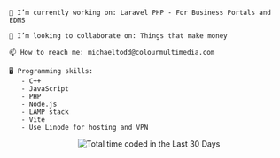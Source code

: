     🔭 I’m currently working on: Laravel PHP - For Business Portals and EDMS

    👯 I’m looking to collaborate on: Things that make money 

    📫 How to reach me: michaeltodd@colourmultimedia.com
    
    🖥️ Programming skills:
       - C++
       - JavaScript
       - PHP
       - Node.js
       - LAMP stack
       - Vite
       - Use Linode for hosting and VPN
<p align="center" width="400px">
  <img src="https://wakatime.com/share/@018d5746-4789-4e85-83ff-efc605552b99/4f3e8472-f827-4b56-ab87-c625ac0f345f.svg" alt="Total time coded in the Last 30 Days" />
</p>
